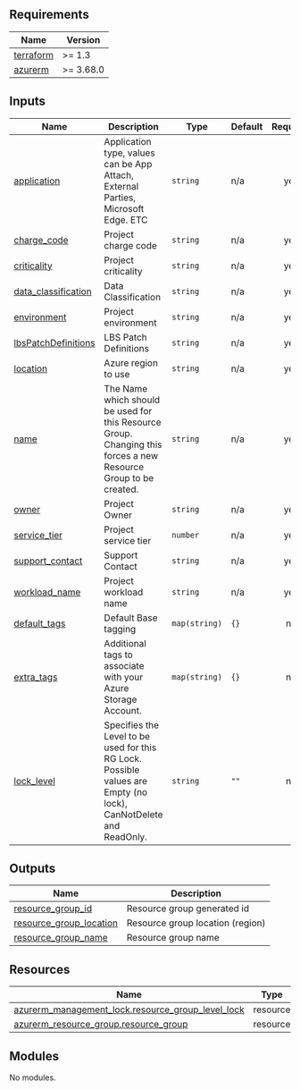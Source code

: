 <!-- BEGIN_TF_DOCS -->
## Requirements

| Name | Version |
|------|---------|
| <a name="requirement_terraform"></a> [terraform](#requirement\_terraform) | >= 1.3 |
| <a name="requirement_azurerm"></a> [azurerm](#requirement\_azurerm) | >= 3.68.0 |

## Inputs

| Name | Description | Type | Default | Required |
|------|-------------|------|---------|:--------:|
| <a name="input_application"></a> [application](#input\_application) | Application type, values can be App Attach, External Parties, Microsoft Edge. ETC | `string` | n/a | yes |
| <a name="input_charge_code"></a> [charge\_code](#input\_charge\_code) | Project charge code | `string` | n/a | yes |
| <a name="input_criticality"></a> [criticality](#input\_criticality) | Project criticality | `string` | n/a | yes |
| <a name="input_data_classification"></a> [data\_classification](#input\_data\_classification) | Data Classification | `string` | n/a | yes |
| <a name="input_environment"></a> [environment](#input\_environment) | Project environment | `string` | n/a | yes |
| <a name="input_lbsPatchDefinitions"></a> [lbsPatchDefinitions](#input\_lbsPatchDefinitions) | LBS Patch Definitions | `string` | n/a | yes |
| <a name="input_location"></a> [location](#input\_location) | Azure region to use | `string` | n/a | yes |
| <a name="input_name"></a> [name](#input\_name) | The Name which should be used for this Resource Group. Changing this forces a new Resource Group to be created. | `string` | n/a | yes |
| <a name="input_owner"></a> [owner](#input\_owner) | Project Owner | `string` | n/a | yes |
| <a name="input_service_tier"></a> [service\_tier](#input\_service\_tier) | Project service tier | `number` | n/a | yes |
| <a name="input_support_contact"></a> [support\_contact](#input\_support\_contact) | Support Contact | `string` | n/a | yes |
| <a name="input_workload_name"></a> [workload\_name](#input\_workload\_name) | Project workload name | `string` | n/a | yes |
| <a name="input_default_tags"></a> [default\_tags](#input\_default\_tags) | Default Base tagging | `map(string)` | `{}` | no |
| <a name="input_extra_tags"></a> [extra\_tags](#input\_extra\_tags) | Additional tags to associate with your Azure Storage Account. | `map(string)` | `{}` | no |
| <a name="input_lock_level"></a> [lock\_level](#input\_lock\_level) | Specifies the Level to be used for this RG Lock. Possible values are Empty (no lock), CanNotDelete and ReadOnly. | `string` | `""` | no |

## Outputs

| Name | Description |
|------|-------------|
| <a name="output_resource_group_id"></a> [resource\_group\_id](#output\_resource\_group\_id) | Resource group generated id |
| <a name="output_resource_group_location"></a> [resource\_group\_location](#output\_resource\_group\_location) | Resource group location (region) |
| <a name="output_resource_group_name"></a> [resource\_group\_name](#output\_resource\_group\_name) | Resource group name |

## Resources

| Name | Type |
|------|------|
| [azurerm_management_lock.resource_group_level_lock](https://registry.terraform.io/providers/hashicorp/azurerm/latest/docs/resources/management_lock) | resource |
| [azurerm_resource_group.resource_group](https://registry.terraform.io/providers/hashicorp/azurerm/latest/docs/resources/resource_group) | resource |

## Modules

No modules.
<!-- END_TF_DOCS -->
